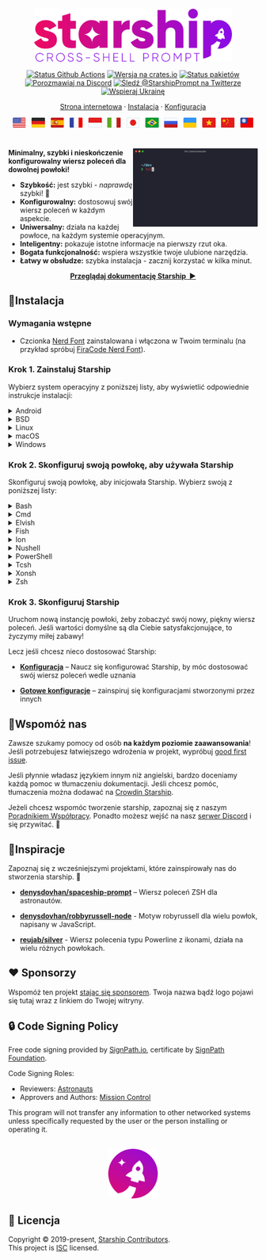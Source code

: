 <p align="center">
  <img
    width="400"
    src="https://raw.githubusercontent.com/starship/starship/master/media/logo.png"
    alt="Starship – Cross-shell prompt"
 />
</p>

<p align="center">
  <a href="https://github.com/starship/starship/actions"
    ><img
      src="https://img.shields.io/github/actions/workflow/status/starship/starship/workflow.yml?branch=master&label=workflow&style=flat-square"
      alt="Status Github Actions"
 /></a>
  <a href="https://crates.io/crates/starship"
    ><img
      src="https://img.shields.io/crates/v/starship?style=flat-square"
      alt="Wersja na crates.io"
 /></a>
  <a href="https://repology.org/project/starship/versions"
    ><img
      src="https://img.shields.io/repology/repositories/starship?label=in%20repositories&style=flat-square"
      alt="Status pakietów" /></a
><br />
  <a href="https://discord.gg/starship"
    ><img
      src="https://img.shields.io/discord/567163873606500352?label=discord&logoColor=white&style=flat-square"
      alt="Porozmawiaj na Discord"
 /></a>
  <a href="https://twitter.com/StarshipPrompt"
    ><img
      src="https://img.shields.io/badge/twitter-@StarshipPrompt-1DA1F3?style=flat-square"
      alt="Śledź @StarshipPrompt na Twitterze"
 /></a>
  <a href="https://stand-with-ukraine.pp.ua"
    ><img
      src="https://raw.githubusercontent.com/vshymanskyy/StandWithUkraine/main/badges/StandWithUkraineFlat.svg"
      alt="Wspieraj Ukrainę"
 /></a>
</p>

<p align="center">
  <a href="https://starship.rs">Strona internetowa</a>
  ·
  <a href="#🚀-installation">Instalacja</a>
  ·
  <a href="https://starship.rs/config/">Konfiguracja</a>
</p>

<p align="center">
  <a href="https://github.com/starship/starship/blob/master/README.md"
    ><img
      height="20"
      src="https://raw.githubusercontent.com/starship/starship/master/media/flag-us.png"
      alt="English"
 /></a>
  &nbsp;
  <a
    href="https://github.com/starship/starship/blob/master/docs/de-DE/guide/README.md"
    ><img
      height="20"
      src="https://raw.githubusercontent.com/starship/starship/master/media/flag-de.png"
      alt="Deutsch"
 /></a>
  &nbsp;
  <a
    href="https://github.com/starship/starship/blob/master/docs/es-ES/guide/README.md"
    ><img
      height="20"
      src="https://raw.githubusercontent.com/starship/starship/master/media/flag-es.png"
      alt="Español"
 /></a>
  &nbsp;
  <a
    href="https://github.com/starship/starship/blob/master/docs/fr-FR/guide/README.md"
    ><img
      height="20"
      src="https://raw.githubusercontent.com/starship/starship/master/media/flag-fr.png"
      alt="Français"
 /></a>
  &nbsp;
  <a
    href="https://github.com/starship/starship/blob/master/docs/id-ID/guide/README.md"
    ><img
      height="20"
      src="https://raw.githubusercontent.com/starship/starship/master/media/flag-id.png"
      alt="Bahasa Indonesia"
 /></a>
  &nbsp;
  <a
    href="https://github.com/starship/starship/blob/master/docs/it-IT/guide/README.md"
    ><img
      height="20"
      src="https://raw.githubusercontent.com/starship/starship/master/media/flag-it.png"
      alt="Italiano"
 /></a>
  &nbsp;
  <a
    href="https://github.com/starship/starship/blob/master/docs/ja-JP/guide/README.md"
    ><img
      height="20"
      src="https://raw.githubusercontent.com/starship/starship/master/media/flag-jp.png"
      alt="日本語"
 /></a>
  &nbsp;
  <a
    href="https://github.com/starship/starship/blob/master/docs/pt-BR/guide/README.md"
    ><img
      height="20"
      src="https://raw.githubusercontent.com/starship/starship/master/media/flag-br.png"
      alt="Português do Brasil"
 /></a>
  &nbsp;
  <a
    href="https://github.com/starship/starship/blob/master/docs/ru-RU/guide/README.md"
    ><img
      height="20"
      src="https://raw.githubusercontent.com/starship/starship/master/media/flag-ru.png"
      alt="Русский"
 /></a>
  &nbsp;
  <a
    href="https://github.com/starship/starship/blob/master/docs/uk-UA/guide/README.md"
    ><img
      height="20"
      src="https://raw.githubusercontent.com/starship/starship/master/media/flag-ua.png"
      alt="Українська"
 /></a>
  &nbsp;
  <a
    href="https://github.com/starship/starship/blob/master/docs/vi-VN/guide/README.md"
    ><img
      height="20"
      src="https://raw.githubusercontent.com/starship/starship/master/media/flag-vn.png"
      alt="Tiếng Việt"
 /></a>
  &nbsp;
  <a
    href="https://github.com/starship/starship/blob/master/docs/zh-CN/guide/README.md"
    ><img
      height="20"
      src="https://raw.githubusercontent.com/starship/starship/master/media/flag-cn.png"
      alt="简体中文"
 /></a>
  &nbsp;
  <a
    href="https://github.com/starship/starship/blob/master/docs/zh-TW/guide/README.md"
    ><img
      height="20"
      src="https://raw.githubusercontent.com/starship/starship/master/media/flag-tw.png"
      alt="繁體中文"
 /></a>
</p>

<h1></h1>

<img
  src="https://raw.githubusercontent.com/starship/starship/master/media/demo.gif"
  alt="Starship na iTerm2 z motywem Snazzy"
  width="50%"
  align="right"
 />

**Minimalny, szybki i nieskończenie konfigurowalny wiersz poleceń dla dowolnej powłoki!**

- **Szybkość:** jest szybki - _naprawdę_ szybki! 🚀
- **Konfigurowalny:** dostosowuj swój wiersz poleceń w każdym aspekcie.
- **Uniwersalny:** działa na każdej powłoce, na każdym systemie operacyjnym.
- **Inteligentny:** pokazuje istotne informacje na pierwszy rzut oka.
- **Bogata funkcjonalność:** wspiera wszystkie twoje ulubione narzędzia.
- **Łatwy w obsłudze:** szybka instalacja - zacznij korzystać w kilka minut.

<p align="center">
<a href="https://starship.rs/config/"><strong>Przeglądaj dokumentację Starship&nbsp;&nbsp;▶</strong></a>
</p>

<a name="🚀-installation"></a>

## 🚀Instalacja

### Wymagania wstępne

- Czcionka [Nerd Font](https://www.nerdfonts.com/) zainstalowana i włączona w Twoim terminalu (na przykład spróbuj [FiraCode Nerd Font](https://www.nerdfonts.com/font-downloads)).

### Krok 1. Zainstaluj Starship

Wybierz system operacyjny z poniższej listy, aby wyświetlić odpowiednie instrukcje instalacji:

<details>
<summary>Android</summary>

Zainstaluj Starship używając dowolnego z następujących menedżerów pakietów:

| Repozytorium                                                                      | Instrukcje             |
| --------------------------------------------------------------------------------- | ---------------------- |
| [Termux](https://github.com/termux/termux-packages/tree/master/packages/starship) | `pkg install starship` |

</details>

<details>
<summary>BSD</summary>

Zainstaluj Starship używając dowolnego z następujących menedżerów pakietów:

| Dystrybucja   | Repozytorium                                             | Instrukcje                        |
| ------------- | -------------------------------------------------------- | --------------------------------- |
| **_Dowolna_** | **[crates.io](https://crates.io/crates/starship)**       | `cargo install starship --locked` |
| FreeBSD       | [FreshPorts](https://www.freshports.org/shells/starship) | `pkg install starship`            |
| NetBSD        | [pkgsrc](https://pkgsrc.se/shells/starship)              | `pkgin install starship`          |

</details>

<details>
<summary>Linux</summary>

Zainstaluj najnowszą wersję dla swojego systemu:

```sh
curl -sS https://starship.rs/install.sh | sh
```

Alternatywnie, zainstaluj Starship używając dowolnego z następujących menedżerów pakietów:

| Dystrybucja        | Repozytorium                                                                                    | Instrukcje                                                                     |
| ------------------ | ----------------------------------------------------------------------------------------------- | ------------------------------------------------------------------------------ |
| **_Dowolna_**      | **[crates.io](https://crates.io/crates/starship)**                                              | `cargo install starship --locked`                                              |
| _Dowolna_          | [conda-forge](https://anaconda.org/conda-forge/starship)                                        | `conda install -c conda-forge starship`                                        |
| _Dowolna_          | [Linuxbrew](https://formulae.brew.sh/formula/starship)                                          | `brew install starship`                                                        |
| Alpine Linux 3.13+ | [Alpine Linux Packages](https://pkgs.alpinelinux.org/packages?name=starship)                    | `apk dodaj starship`                                                           |
| Arch Linux         | [Arch Linux Extra](https://archlinux.org/packages/extra/x86_64/starship)                        | `pacman -S starship`                                                           |
| CentOS 7+          | [Copr](https://copr.fedorainfracloud.org/coprs/atim/starship)                                   | `dnf copr enable atim/starship` <br /> `dnf install starship` |
| Gentoo             | [Gentoo Packages](https://packages.gentoo.org/packages/app-shells/starship)                     | `emerge app-shells/starship`                                                   |
| Manjaro            |                                                                                                 | `pacman -S starship`                                                           |
| NixOS              | [nixpkgs](https://github.com/NixOS/nixpkgs/blob/master/pkgs/tools/misc/starship/default.nix)    | `nix-env -iA nixpkgs.starship`                                                 |
| openSUSE           | [OSS](https://software.opensuse.org/package/starship)                                           | `zypper in starship`                                                           |
| Void Linux         | [Void Linux Packages](https://github.com/void-linux/void-packages/tree/master/srcpkgs/starship) | `xbps-install -S starship`                                                     |

</details>

<details>
<summary>macOS</summary>

Zainstaluj najnowszą wersję dla swojego systemu:

```sh
curl -sS https://starship.rs/install.sh | sh
```

Alternatywnie, zainstaluj Starship używając dowolnego z następujących menedżerów pakietów:

| Repozytorium                                             | Instrukcje                              |
| -------------------------------------------------------- | --------------------------------------- |
| **[crates.io](https://crates.io/crates/starship)**       | `cargo install starship --locked`       |
| [conda-forge](https://anaconda.org/conda-forge/starship) | `conda install -c conda-forge starship` |
| [Homebrew](https://formulae.brew.sh/formula/starship)    | `brew install starship`                 |
| [MacPorts](https://ports.macports.org/port/starship)     | `port install starship`                 |

</details>

<details>
<summary>Windows</summary>

Zainstaluj najnowszą wersję dla swojego systemu używając instalatorów MSI z [sekcji Releases](https://github.com/starship/starship/releases/latest).

Zainstaluj Starship używając dowolnego z następujących menedżerów pakietów:

| Repozytorium                                                                                 | Instrukcje                              |
| -------------------------------------------------------------------------------------------- | --------------------------------------- |
| **[crates.io](https://crates.io/crates/starship)**                                           | `cargo install starship --locked`       |
| [Chocolatey](https://community.chocolatey.org/packages/starship)                             | `choco install starship`                |
| [conda-forge](https://anaconda.org/conda-forge/starship)                                     | `conda install -c conda-forge starship` |
| [Scoop](https://github.com/ScoopInstaller/Main/blob/master/bucket/starship.json)             | `scoop install starship`                |
| [winget](https://github.com/microsoft/winget-pkgs/tree/master/manifests/s/Starship/Starship) | `winget install --id Starship.Starship` |

</details>

### Krok 2. Skonfiguruj swoją powłokę, aby używała Starship

Skonfiguruj swoją powłokę, aby inicjowała Starship. Wybierz swoją z poniższej listy:

<details>
<summary>Bash</summary>

Dodaj na koniec pliku `~/.bashrc`:

```sh
eval "$(starship init bash)"
```

</details>

<details>
<summary>Cmd</summary>

Musisz użyć [Clink](https://chrisant996.github.io/clink/clink.html) (v1.2.30+) z Cmd. Utwórz plik na tej ścieżce `%LocalAppData%\clink\starship.lua` z następującą zawartością:

```lua
load(io.popen('starship init cmd'):read("*a"))()
```

</details>

<details>
<summary>Elvish</summary>

Dodaj na koniec pliku `~/.elvish/rc.elv`:

```sh
eval (starship init elvish)
```

Uwaga: Obsługiwany jest tylko Elvish w wersji v0.18 wzwyż

</details>

<details>
<summary>Fish</summary>

Dodaj na koniec pliku `~/.config/fish/config.fish`:

```fish
starship init fish | source
```

</details>

<details>
<summary>Ion</summary>

Dodaj na koniec pliku `~/.config/ion/initrc`:

```sh
eval $(starship init ion)
```

</details>

<details>
<summary>Nushell</summary>

Add the following to the end of your Nushell configuration (find it by running `$nu.config-path` in Nushell):

```sh
mkdir ($nu.data-dir | path join "vendor/autoload")
starship init nu | save -f ($nu.data-dir | path join "vendor/autoload/starship.nu")
```

Uwaga: Obsługiwany jest tylko Nushell w wersji v0.96 wzwyż

</details>

<details>
<summary>PowerShell</summary>

Dodaj następujący kod na końcu swojego pliku konfiguracyjnego PowerShell (możesz go znaleźć uruchamiając `$PROFILE`):

```powershell
Invoke-Expression (&starship init powershell)
```

</details>

<details>
<summary>Tcsh</summary>

Dodaj na koniec pliku `~/.tcshrc`:

```sh
eval `starship init tcsh`
```

</details>

<details>
<summary>Xonsh</summary>

Dodaj na koniec pliku `~/.xonshrc`:

```python
execx($(starship init xonsh))
```

</details>

<details>
<summary>Zsh</summary>

Dodaj na koniec pliku `~/.zshrc`:

```sh
eval "$(starship init zsh)"
```

</details>

### Krok 3. Skonfiguruj Starship

Uruchom nową instancję powłoki, żeby zobaczyć swój nowy, piękny wiersz poleceń. Jeśli wartości domyślne są dla Ciebie satysfakcjonujące, to życzymy miłej zabawy!

Lecz jeśli chcesz nieco dostosować Starship:

- **[Konfiguracja](https://starship.rs/config/)** – Naucz się konfigurować Starship, by móc dostosować swój wiersz poleceń wedle uznania

- **[Gotowe konfiguracje](https://starship.rs/presets/)** – zainspiruj się konfiguracjami stworzonymi przez innych

## 🤝Wspomóż nas

Zawsze szukamy pomocy od osób **na każdym poziomie zaawansowania**! Jeśli potrzebujesz łatwiejszego wdrożenia w projekt, wypróbuj [good first issue](https://github.com/starship/starship/labels/🌱%20good%20first%20issue).

Jeśli płynnie władasz językiem innym niż angielski, bardzo doceniamy każdą pomoc w tłumaczeniu dokumentacji. Jeśli chcesz pomóc, tłumaczenia można dodawać na [Crowdin Starship](https://translate.starship.rs/).

Jeżeli chcesz wspomóc tworzenie starship, zapoznaj się z naszym [Poradnikiem Współpracy](https://github.com/starship/starship/blob/master/CONTRIBUTING.md). Ponadto możesz wejść na nasz [serwer Discord](https://discord.gg/8Jzqu3T) i się przywitać. 👋

## 💭Inspiracje

Zapoznaj się z wcześniejszymi projektami, które zainspirowały nas do stworzenia starship. 🙏

- **[denysdovhan/spaceship-prompt](https://github.com/denysdovhan/spaceship-prompt)** – Wiersz poleceń ZSH dla astronautów.

- **[denysdovhan/robbyrussell-node](https://github.com/denysdovhan/robbyrussell-node)** - Motyw robyrussell dla wielu powłok, napisany w JavaScript.

- **[reujab/silver](https://github.com/reujab/silver)** - Wiersz polecenia typu Powerline z ikonami, działa na wielu różnych powłokach.

## ❤️ Sponsorzy

Wspomóż ten projekt [stając się sponsorem](https://github.com/sponsors/starship). Twoja nazwa bądź logo pojawi się tutaj wraz z linkiem do Twojej witryny.

## 🔒 Code Signing Policy

Free code signing provided by [SignPath.io](https://signpath.io), certificate by [SignPath Foundation](https://signpath.org).

Code Signing Roles:

- Reviewers: [Astronauts](https://github.com/orgs/starship/teams/astronauts)
- Approvers and Authors: [Mission Control](https://github.com/orgs/starship/teams/mission-control)

This program will not transfer any information to other networked systems unless specifically requested by the user or the person installing or operating it.

<p align="center">
    <br>
    <img width="100" src="https://raw.githubusercontent.com/starship/starship/master/media/icon.png" alt="Starship rocket icon">
</p>

## 📝 Licencja

Copyright © 2019-present, [Starship Contributors](https://github.com/starship/starship/graphs/contributors).<br /> This project is [ISC](https://github.com/starship/starship/blob/master/LICENSE) licensed.
